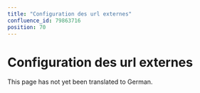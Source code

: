 ```yaml
---
title: "Configuration des url externes"
confluence_id: 79863716
position: 70
---
```

# Configuration des url externes


This page has not yet been translated to German.

